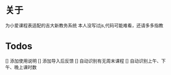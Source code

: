 # 关于
为小爱课程表适配的吉大新教务系统
本人没写过js,代码可能难看，还请多多指教
# Todos
[] 添加使用说明
[] 添加导入后反馈
[] 自动识别有无周末课程
[] 自动识别上午、下午、晚上课时数
